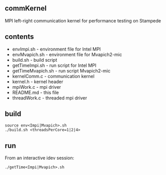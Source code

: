 ## commKernel
MPI left-right communication kernel for performance testing on Stampede

## contents
- envImpi.sh - environment file for Intel MPI
- envMvapich.sh - environment file for Mvapich2-mic
- build.sh - build script 
- getTimeImpi.sh - run script for Intel MPI
- getTimeMvapich.sh - run script Mvapich2-mic
- kernelComm.c - communication kernel
- kernel.h - kernel header
- mpiWork.c - mpi driver
- README.md - this file 
- threadWork.c - threaded mpi driver

## build
    source env<Impi|Mvapich>.sh
    ./build.sh <threadsPerCore=1|2|4>

## run
From an interactive idev session:

    ./getTime<Impi|Mvapich>.sh
